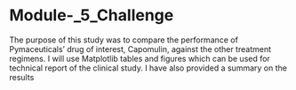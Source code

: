 # Module-_5_Challenge
The purpose of this study was to compare the performance of Pymaceuticals’ drug of interest, Capomulin, against the other treatment regimens.
I will use Matplotlib tables and figures which can be used for technical report of the clinical study. I have also provided a summary on the results
